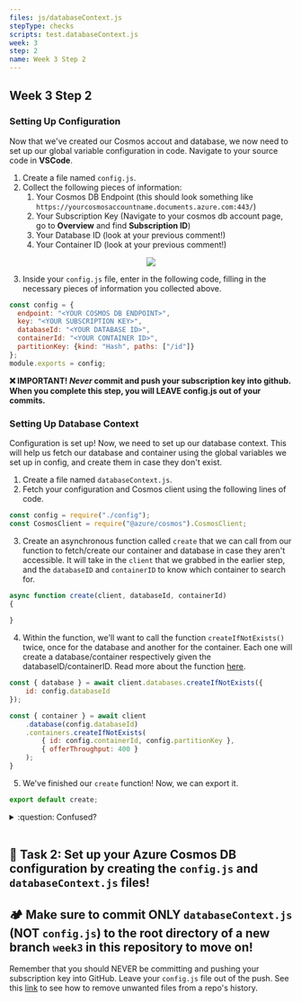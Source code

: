 ```yaml
---
files: js/databaseContext.js
stepType: checks
scripts: test.databaseContext.js
week: 3
step: 2
name: Week 3 Step 2
---
```


## Week 3 Step 2

### Setting Up Configuration

Now that we've created our Cosmos accout and database, we now need to set up our global variable configuration in code. Navigate to your source code in **VSCode**. 

1. Create a file named `config.js`.
2. Collect the following pieces of information:
   1. Your Cosmos DB Endpoint (this should look something like `https://yourcosmosaccountname.documents.azure.com:443/`)
   2. Your Subscription Key (Navigate to your cosmos db account page, go to **Overview** and find **Subscription ID**)
   3. Your Database ID (look at your previous comment!)
   4. Your Container ID (look at your previous comment!)

<p align="center"><img src="https://user-images.githubusercontent.com/49426183/113173610-906e8f80-9217-11eb-940e-aa669a45131b.png"></p>

3. Inside your `config.js` file, enter in the following code, filling in the necessary pieces of information you collected above.
```js
const config = {
  endpoint: "<YOUR COSMOS DB ENDPOINT>",
  key: "<YOUR SUBSCRIPTION KEY>",
  databaseId: "<YOUR DATABASE ID>",
  containerId: "<YOUR CONTAINER ID>",
  partitionKey: {kind: "Hash", paths: ["/id"]}
};
module.exports = config;
```
**:x: IMPORTANT! *Never* commit and push your subscription key into github. When you complete this step, you will LEAVE config.js out of your commits.**
<br>


### Setting Up Database Context

Configuration is set up! Now, we need to set up our database context. This will help us fetch our database and container using the global variables we set up in config, and create them in case they don't exist.

1. Create a file named `databaseContext.js`.
2. Fetch your configuration and Cosmos client using the following lines of code.
```js
const config = require("./config");
const CosmosClient = require("@azure/cosmos").CosmosClient;
```
3. Create an asynchronous function called `create` that we can call from our function to fetch/create our container and database in case they aren't accessible. It will take in the `client` that we grabbed in the earlier step, and the `databaseID` and `containerID` to know which container to search for.
```js
async function create(client, databaseId, containerId) 
{
   
}
```

4. Within the function, we'll want to call the function `createIfNotExists()` twice, once for the database and another for the container. Each one will create a database/container respectively given the databaseID/containerID. Read more about the function [here](https://docs.microsoft.com/en-us/dotnet/api/microsoft.azure.cosmos.table.cloudtable.createifnotexists?view=azure-dotnet).
```js
const { database } = await client.databases.createIfNotExists({
    id: config.databaseId
});

const { container } = await client
    .database(config.databaseId)
    .containers.createIfNotExists(
        { id: config.containerId, config.partitionKey },
        { offerThroughput: 400 }
    );
}
```

5. We've finished our `create` function! Now, we can export it.
```js
export default create;
```

<details>
<summary>:question: Confused?</summary>

Your `databaseContext.js` file should look like this in its entirety:

```js
const config = require("./config");
const CosmosClient = require("@azure/cosmos").CosmosClient;

async function create(client, databaseId, containerId) 
{
   const { database } = await client.databases.createIfNotExists({
      id: config.databaseId
   });

   const { container } = await client
      .database(config.databaseId)
      .containers.createIfNotExists(
         { id: config.containerId, config.partitionKey },
         { offerThroughput: 400 }
      );
   }
}

export default create;
```

</details>

<br>

## **:pencil: Task 2: Set up your Azure Cosmos DB configuration by creating the `config.js` and `databaseContext.js` files!**


## **:camping: Make sure to commit ONLY `databaseContext.js` (NOT `config.js`) to the root directory of a new branch `week3` in this repository to move on!**

Remember that you should NEVER be committing and pushing your subscription key into GitHub. Leave your `config.js` file out of the push. See this [link](https://docs.github.com/en/github/authenticating-to-github/removing-sensitive-data-from-a-repository) to see how to remove unwanted files from a repo's history.